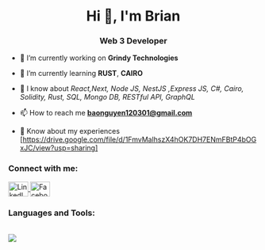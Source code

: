 <h1 align="center">Hi 👋, I'm Brian</h1>
<h3 align="center">Web 3 Developer</h3>

- 🔭 I’m currently working on **Grindy Technologies**

- 🌱 I’m currently learning **RUST**, **CAIRO**

- 💬 I know about _React,Next, Node JS, NestJS ,Express JS, C#, Cairo, Solidity, Rust, SQL, Mongo DB, RESTful API, GraphQL_

- 📫 How to reach me **baonguyen120301@gmail.com**

- 📄 Know about my experiences [https://drive.google.com/file/d/1FmvMalhszX4hOK7DH7ENmFBtP4bOGxJC/view?usp=sharing]

<h3 align="left">Connect with me:</h3>
<p align="left">
<a href="https://www.linkedin.com/in/bao-nguyen-2b4b4b226/" >
  <picture>
    <img align="center" src="https://github.com/Kafierence/Kafierence/blob/main/assets/social/linkedin.svg" alt="LinkedIN link of Karas" height="30" width="40" />
  </picture>
</a>
<!-- <a href="https://www.facebook.com/profile.php?id=100019553707449" target="_blank">
  <picture>
    <img align="center" src="https://github.com/Kafierence/Kafierence/blob/main/assets/social/facebook.svg" alt="Facebook link of Karas" height="30" width="40" />
  </picture>
</a> -->
<a href="https://twitter.com/_brianbuilder_"  target=”_blank” rel=”noreferrer”>
  <picture>
    <img align="center" src="https://github.com/Kafierence/Kafierence/blob/main/assets/social/twitter.svg" alt="Facebook link of Karas" height="30" width="40" />
  </picture>
</a>
</p>

<h3 align="left">Languages and Tools:</h3>

<br />
<img align="center" src="https://github-readme-stats.vercel.app/api?username=brianw3b&show_icons=true&theme=transparent" />
